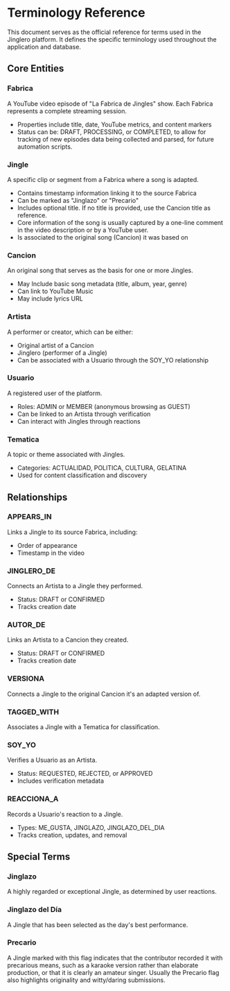 # Terminology Reference

This document serves as the official reference for terms used in the Jinglero platform. It defines the specific terminology used throughout the application and database.

## Core Entities

### Fabrica

A YouTube video episode of "La Fabrica de Jingles" show. Each Fabrica represents a complete streaming session.

- Properties include title, date, YouTube metrics, and content markers
- Status can be: DRAFT, PROCESSING, or COMPLETED, to allow for tracking of new episodes data being collected and parsed, for future automation scripts.

### Jingle

A specific clip or segment from a Fabrica where a song is adapted.

- Contains timestamp information linking it to the source Fabrica
- Can be marked as "Jinglazo" or "Precario"
- Includes optional title. If no title is provided, use the Cancion title as reference.
- Core information of the song is usually captured by a one-line comment in the video description or by a YouTube user.
- Is associated to the original song (Cancion) it was based on

### Cancion

An original song that serves as the basis for one or more Jingles.

- May Include basic song metadata (title, album, year, genre)
- Can link to YouTube Music
- May include lyrics URL

### Artista

A performer or creator, which can be either:

- Original artist of a Cancion
- Jinglero (performer of a Jingle)
- Can be associated with a Usuario through the SOY_YO relationship

### Usuario

A registered user of the platform.

- Roles: ADMIN or MEMBER (anonymous browsing as GUEST)
- Can be linked to an Artista through verification
- Can interact with Jingles through reactions

### Tematica

A topic or theme associated with Jingles.

- Categories: ACTUALIDAD, POLITICA, CULTURA, GELATINA
- Used for content classification and discovery

## Relationships

### APPEARS_IN

Links a Jingle to its source Fabrica, including:

- Order of appearance
- Timestamp in the video

### JINGLERO_DE

Connects an Artista to a Jingle they performed.

- Status: DRAFT or CONFIRMED
- Tracks creation date

### AUTOR_DE

Links an Artista to a Cancion they created.

- Status: DRAFT or CONFIRMED
- Tracks creation date

### VERSIONA

Connects a Jingle to the original Cancion it's an adapted version of.

### TAGGED_WITH

Associates a Jingle with a Tematica for classification.

### SOY_YO

Verifies a Usuario as an Artista.

- Status: REQUESTED, REJECTED, or APPROVED
- Includes verification metadata

### REACCIONA_A

Records a Usuario's reaction to a Jingle.

- Types: ME_GUSTA, JINGLAZO, JINGLAZO_DEL_DIA
- Tracks creation, updates, and removal

## Special Terms

### Jinglazo

A highly regarded or exceptional Jingle, as determined by user reactions.

### Jinglazo del Día

A Jingle that has been selected as the day's best performance.

### Precario

A Jingle marked with this flag indicates that the contributor recorded it with precarious means, such as a karaoke version rather than elaborate production, or that it is clearly an amateur singer. Usually the Precario flag also highlights originality and witty/daring submissions.
